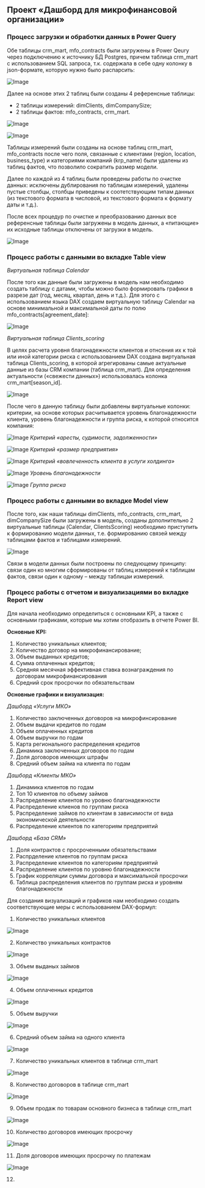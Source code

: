 ## Проект «Дашборд для микрофинансовой организации»

### Процесс загрузки и обработки данных в Power Query
Обе таблицы crm_mart, mfo_contracts были загружены в Power Qeury через подключению к источнику БД Postgres, причем таблица crm_mart с использованием SQL запроса, т.к. содержала в себе одну колонку в json-формате, которую нужно было распарсить:

![Image](https://github.com/adilbek1984/Power-BI-Projects/blob/main/Microfinance-Project/images/Postgres%20connection.png)

Далее на основе этих 2 таблиц были созданы 4 референсные таблицы: 
-	2 таблицы измерений: dimClients, dimCompanySize;
-	2 таблицы фактов: mfo_contracts, crm_mart.

![Image](https://github.com/adilbek1984/Power-BI-Projects/blob/main/Microfinance-Project/images/dimClients.png)

![Image](https://github.com/adilbek1984/Power-BI-Projects/blob/main/Microfinance-Project/images/dimCompanySize.png)

Таблицы измерений были созданы на основе таблиц crm_mart, mfo_contracts после чего поля, связанные с клиентами (region, location, business_type) и категориями компаний (krp_name) были удалены из таблиц фактов, что позволило сократить размер модели.

Далее по каждой из 4 таблиц были проведены работы по очистке данных: исключены дублирования по таблицам измерений, удалены пустые столбцы, столбцы приведены к соотетствующим типам данных (из текстового формата в числовой, из текстового формата к формату даты и т.д.). 

После всех процедур по очистке и преобразованию данных все референсные таблицы были загружены в модель данных, а «питающие» их исходные таблицы отключены от загрузки в модель.

![Image](https://github.com/adilbek1984/Power-BI-Projects/blob/main/Microfinance-Project/images/tables%20to%20model.png)

### Процесс работы с данными во вкладке Table view

*Виртуальная таблица Calendar*

После того как данные были загружены в модель нам необходимо создать таблицу с датами, чтобы можно было формировать графики в разрезе дат (год, месяц, квартал, день и т.д.). Для этого с использованием языка DAX создаем виртуальную таблицу Calendar на основе минимальной и максимальной даты по полю mfo_contracts[agreement_date]:

![Image](https://github.com/adilbek1984/Power-BI-Projects/blob/main/Microfinance-Project/images/Calendar%20virual%20table.png)

*Виртуальная таблица Clients_scoring*

В целях расчета уровня благонадежности клиентов и отнсения их к той или иной категории риска с использованием DAX создана виртуальная таблица Clients_scoring, в которой агрегированы самые актуальные данные из базы CRM компании (таблица crm_mart). Для определения актуальности («свежести данных») использовалась колонка crm_mart[season_id].

![Image](https://github.com/adilbek1984/Power-BI-Projects/blob/main/Microfinance-Project/images/ClientsScoring.png)

После чего в данную таблицу были добавлены виртуальные колонки: критерии, на основе которых расчитывается уровень благонадежности клиента, уровень благонадежности и группа риска, к которой относится компания:

![Image](https://github.com/adilbek1984/Power-BI-Projects/blob/main/Microfinance-Project/images/ArrestsAndConvictions%20criterion.png)
*Критерий «аресты, судимости, задолженности»*

![Image](https://github.com/adilbek1984/Power-BI-Projects/blob/main/Microfinance-Project/images/CompanySizeScore%20criterion.png)
*Критерий «размер предприятия»*

![Image](https://github.com/adilbek1984/Power-BI-Projects/blob/main/Microfinance-Project/images/Engagement%20criterion.png)
*Критерий «вовлеченность клиента в услуги холдинга»*

![Image](https://github.com/adilbek1984/Power-BI-Projects/blob/main/Microfinance-Project/images/Scoring.png)
*Уровень благонадежности*

![Image](https://github.com/adilbek1984/Power-BI-Projects/blob/main/Microfinance-Project/images/RiskGroup.png)
*Группа риска*

### Процесс работы с данными во вкладке Model view

После того, как наши таблицы dimClients, mfo_contracts, crm_mart, dimCompanySize были загружены в модель, созданы дополнительно 2 виртуальные таблицы (Calendar, ClientsScoring) необходимо приступить к формированию модели данных, т.е. формированию связей между таблицами фактов и таблицами измерений.

![Image](https://github.com/adilbek1984/Power-BI-Projects/blob/main/Microfinance-Project/images/MFO%20Data%20model.png) 

Связи в модели данных были построены по следующему принципу: связи один ко многим сформированы от таблиц измерений к таблицам фактов, связи один к одному – между таблицаи измерений. 

### Процесс работы с отчетом и визуализациями во вкладке Report view

Для начала необходимо определиться с основными KPI, а также с основными графиками, которые мы хотим отобразить в отчете Power BI.

**Основные KPI:**
1.	Количество уникальных клиентов;
2.	Количество договор на микрофинансирование;
3.	Объем выданных кредитов;
4.	Сумма оплаченных кредитов;
5.	Средняя месячная эффективная ставка вознаграждения по договорам микрофинансирования
6.	Средний срок просрочки по обязательствам

**Основные графики и визуализация:**

*Дашборд «Услуги МКО»*
1.	Количество заключенных договоров на микрофинсирование
2.	Объем выдачи кредитов по годам
3.	Объем оплаченных кредитов
4.	Объем выручки по годам
5.	Карта регионального распределения кредитов
6.	Динамика заключенных договоров по годам
7.	Доля договоров имеющих штрафы
8.	Средний объем займа на клиента по годам

*Дашборд «Клиенты МКО»*
1.	Динамика клиентов по годам
2.	Топ 10 клиентов по объему займов
3.	Распределение клиентов по уровню благонадежности
4.	Распределение клиенов по группам риска
5.	Распределение займов по клиентам в зависимости от вида экономической деятельности
6.	Распределение клиентов по категориям предприятий

*Дашборд «База CRM»*
1.	Доля контрактов с просроченными обязательствами
2.	Распрделение клиентов по группам риска
3.	Распределение клиентов по категориям предприятий
4.	Распределение клиентов по уровню благонадежности
5.	График корреляции суммы договора и максимальной просрочки
6.	Таблица распределения клиентов по группам риска и уровням благонадежности

Для создания визуализаций и графиков нам необходимо создать соответствующие меры с использованием DAX-формул:

1. Количество уникальных клиентов
   
![Image](https://github.com/adilbek1984/Power-BI-Projects/blob/main/Microfinance-Project/images/NumOfClients.png)

2.	Количество уникальных контрактов

![Image](https://github.com/adilbek1984/Power-BI-Projects/blob/main/Microfinance-Project/images/NumOfContracts.png)

3. Объем выданых займов

![Image](https://github.com/adilbek1984/Power-BI-Projects/blob/main/Microfinance-Project/images/TotalVolumeOfLoans.png)

4.	Объем оплаченных кредитов

![Image](https://github.com/adilbek1984/Power-BI-Projects/blob/main/Microfinance-Project/images/TotalPaidVolume.png)

5. Объем выручки

![Image](https://github.com/adilbek1984/Power-BI-Projects/blob/main/Microfinance-Project/images/Revenue.png)

6. Средний объем займа на одного клиента

![Image](https://github.com/adilbek1984/Power-BI-Projects/blob/main/Microfinance-Project/images/AvgLoanSize.png)

7. Количество уникальных клиентов в таблице crm_mart

![Image](https://github.com/adilbek1984/Power-BI-Projects/blob/main/Microfinance-Project/images/UniqueCRMClients.png)

8. Количество договоров в таблице crm_mart

![Image](https://github.com/adilbek1984/Power-BI-Projects/blob/main/Microfinance-Project/images/NumOfCRMContracts.png)

9. Объем продаж по товарам основного бизнеса в таблице crm_mart

![Image](https://github.com/adilbek1984/Power-BI-Projects/blob/main/Microfinance-Project/images/TotalVolumeOfContracts.png)

10. Количество договоров имеющих просрочку

![Image](https://github.com/adilbek1984/Power-BI-Projects/blob/main/Microfinance-Project/images/NoOverdueContracts.png)

11. Доля договоров имеющих просрочку по платежам

![Image](https://github.com/adilbek1984/Power-BI-Projects/blob/main/Microfinance-Project/images/OverdueShare.png)

12. 

